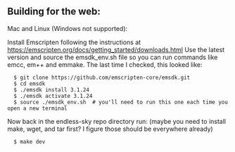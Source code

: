 ## Building for the web:

Mac and Linux (Windows not supported):

Install Emscripten following the instructions at https://emscripten.org/docs/getting_started/downloads.html
Use the latest version and source the emsdk_env.sh file so you can run commands like emcc, em++ and emmake.
The last time I checked, this looked like:

```
  $ git clone https://github.com/emscripten-core/emsdk.git
  $ cd emsdk
  $ ./emsdk install 3.1.24
  $ ./emsdk activate 3.1.24
  $ source ./emsdk_env.sh  # you'll need to run this one each time you open a new terminal
```

Now back in the endless-sky repo directory run: (maybe you need to install make, wget, and tar first? I figure those should be everywhere already)

```
  $ make dev
```
